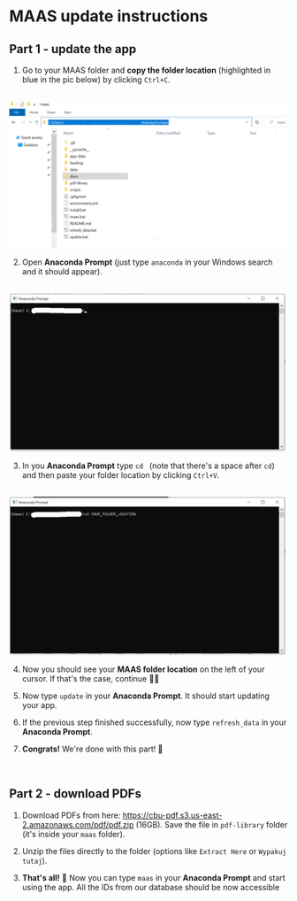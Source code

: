 # MAAS update instructions

## Part 1 - update the app

1. Go to your MAAS folder and **copy the folder location** (highlighted in blue in the pic below) by clicking `Ctrl+C`.
<br>
    <img src="https://github.com/AlxndrMlk/maas/raw/main/docs/folder_location.png" width="500">


2. Open **Anaconda Prompt** (just type `anaconda` in your Windows search and it should appear).
<br>
    <img src="https://github.com/AlxndrMlk/maas/raw/main/docs/anaconda_prompt.png" width="500">

3. In you **Anaconda Prompt** type `cd ` (note that there's a space after `cd`) and then paste your folder location by clicking `Ctrl+V`.
<br>
    <img src="https://github.com/AlxndrMlk/maas/raw/main/docs/anaconda_prompt_2.png" width="500">

4. Now you should see your **MAAS folder location** on the left of your cursor. If that's the case, continue 👍🏼

5. Now type `update` in your **Anaconda Prompt**. It should start updating your app.

6. If the previous step finished successfully, now type `refresh_data` in your **Anaconda Prompt**.

7. **Congrats!** We're done with this part! 🎉

<br>

## Part 2 - download PDFs

1. Download PDFs from here: https://cbu-pdf.s3.us-east-2.amazonaws.com/pdf/pdf.zip (16GB). Save the file in `pdf-library` folder (it's inside your `maas` folder).

2. Unzip the files directly to the folder (options like `Extract Here` or `Wypakuj tutaj`).

3. **That's all!** 🎉 Now you can type `maas` in your **Anaconda Prompt** and start using the app. All the IDs from our database should be now accessible 


